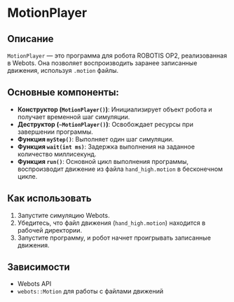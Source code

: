 # MotionPlayer

## Описание
`MotionPlayer` — это программа для робота ROBOTIS OP2, реализованная в Webots. Она позволяет воспроизводить заранее записанные движения, используя `.motion` файлы.

## Основные компоненты:
- **Конструктор (`MotionPlayer()`)**: Инициализирует объект робота и получает временной шаг симуляции.
- **Деструктор (`~MotionPlayer()`)**: Освобождает ресурсы при завершении программы.
- **Функция `myStep()`**: Выполняет один шаг симуляции.
- **Функция `wait(int ms)`**: Задержка выполнения на заданное количество миллисекунд.
- **Функция `run()`**: Основной цикл выполнения программы, воспроизводит движение из файла `hand_high.motion` в бесконечном цикле.

## Как использовать
1. Запустите симуляцию Webots.
2. Убедитесь, что файл движения (`hand_high.motion`) находится в рабочей директории.
3. Запустите программу, и робот начнет проигрывать записанные движения.

## Зависимости
- Webots API
- `webots::Motion` для работы с файлами движений